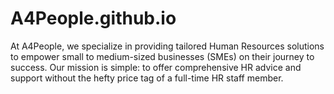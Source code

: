 # A4People.github.io
At A4People, we specialize in providing tailored Human Resources solutions to empower small to medium-sized businesses (SMEs) on their journey to success. Our mission is simple: to offer comprehensive HR advice and support without the hefty price tag of a full-time HR staff member.
